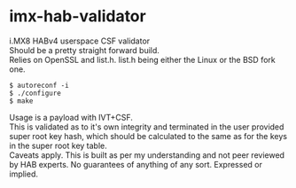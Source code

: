 # imx-hab-validator
i.MX8 HABv4 userspace CSF validator  
Should be a pretty straight forward build.  
Relies on OpenSSL and list.h. list.h being either the Linux or the BSD fork one.

```
$ autoreconf -i
$ ./configure
$ make
```
Usage is a payload with IVT+CSF.  
This is validated as to it's own integrity and terminated in the user provided  
super root key hash, which should be calculated to the same as for the keys  
in the super root key table.  
Caveats apply. This is built as per my understanding and not peer reviewed  
by HAB experts. No guarantees of anything of any sort. Expressed or implied.
